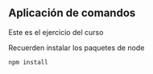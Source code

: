 ## Aplicación de comandos

Este es el ejercicio del curso

Recuerden instalar los paquetes de node

```
npm install
```

